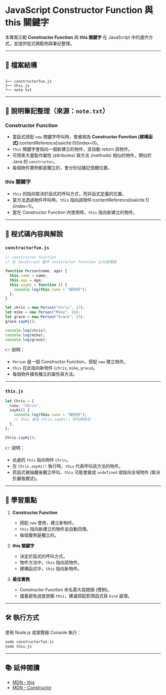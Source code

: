 # JavaScript Constructor Function 與 this 關鍵字

本專案示範 **Constructor Function** 與 **this 關鍵字** 在 JavaScript 中的運作方式，並提供程式碼範例與筆記整理。

---

## 📂 檔案結構

```

├── constructorfun.js
├── this.js
└── note.txt

```

---

## 📘 說明筆記整理（來源：`note.txt`）

### Constructor Function

- 當函式搭配 `new` 關鍵字呼叫時，會被視為 **Constructor Function (建構函式)**:contentReference[oaicite:0]{index=0}。
- `this` 關鍵字會指向一個新建立的物件，並自動 return 該物件。
- 可用來大量製作屬性 (attributes) 與方法 (methods) 相似的物件，類似於 Java 的 `constructor`。
- 每個物件實例都是獨立的，會分別佔據記憶體位置。

### this 關鍵字

- `this` 的指向取決於函式的呼叫方式，而非函式定義的位置。
- 當方法透過物件呼叫時，`this` 指向該物件:contentReference[oaicite:1]{index=1}。
- 當在 Constructor Function 內使用時，`this` 指向新建立的物件。

---

## 📄 程式碼內容與解說

### `constructorfun.js`

```javascript
// constructor function
// 在 JavaScript 當中 constructor function 以大寫開頭

function Person(name, age) {
  this.name = name;
  this.age = age;
  this.sayHi = function () {
    console.log(this.name + "說你好");
  };
}

let chris = new Person("Chris", 27);
let mike = new Person("Mike", 26);
let grace = new Person("Grace", 25);
grace.sayHi();

console.log(chris);
console.log(mike);
console.log(grace);
```

👉 說明：

- `Person` 是一個 Constructor Function，搭配 `new` 建立物件。
- `this` 在此指向新物件 (`chris`, `mike`, `grace`)。
- 每個物件擁有獨立的屬性與方法。

---

### `this.js`

```javascript
let Chris = {
  name: "Chris",
  sayHi() {
    console.log(this.name + "說你好");
    // this 會在 Chris.sayHi() 呼叫時綁定
  },
};

Chris.sayHi();
```

👉 說明：

- 此處的 `this` 指向物件 `Chris`。
- 在 `Chris.sayHi()` 執行時，`this` 代表呼叫該方法的物件。
- 若函式被抽離後獨立呼叫，`this` 可能會變成 `undefined` 或指向全域物件 (取決於嚴格模式)。

---

## 🚀 學習重點

1. **Constructor Function**

   - 搭配 `new` 使用，建立新物件。
   - `this` 指向新建立的物件並自動回傳。
   - 每個實例是獨立的。

2. **this 關鍵字**

   - 決定於函式的呼叫方式。
   - 物件方法中，`this` 指向該物件。
   - 建構函式中，`this` 指向新物件。

3. **最佳實務**

   - Constructor Function 命名需大寫開頭 (慣例)。
   - 儘量避免過度依賴 `this`，建議搭配箭頭函式與 `bind` 處理。

---

## 🛠️ 執行方式

使用 Node.js 或瀏覽器 Console 執行：

```bash
node constructorfun.js
node this.js
```

---

## 📚 延伸閱讀

- [MDN - this](https://developer.mozilla.org/en-US/docs/Web/JavaScript/Reference/Operators/this)
- [MDN - Constructor](https://developer.mozilla.org/en-US/docs/Web/JavaScript/Reference/Classes/constructor)

```

```
